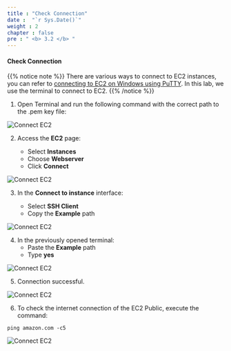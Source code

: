 ```yaml
---
title : "Check Connection"
date :  "`r Sys.Date()`" 
weight : 2 
chapter : false
pre : " <b> 3.2 </b> "
---
```


#### Check Connection
{{% notice note %}}
There are various ways to connect to EC2 instances, you can refer to [connecting to EC2 on Windows using PuTTY](https://000004.awsstudygroup.com/vi/4-launchlinuxinstance/4.2-connectlinuxinstance/). In this lab, we use the terminal to connect to EC2.
{{% /notice %}}

1. Open Terminal and run the following command with the correct path to the .pem key file:

![Connect EC2](/images/3/connect-ec2/001.png?featherlight=false&width=90pc)

2. Access the **EC2** page:

   - Select **Instances**
   - Choose **Webserver**
   - Click **Connect**

![Connect EC2](/images/3/connect-ec2/002.png?featherlight=false&width=90pc)

3. In the **Connect to instance** interface:

   - Select **SSH Client**
   - Copy the **Example** path

![Connect EC2](/images/3/connect-ec2/003.png?featherlight=false&width=90pc)

4. In the previously opened terminal:
   - Paste the **Example** path
   - Type **yes**

![Connect EC2](/images/3/connect-ec2/004.png?featherlight=false&width=90pc)

5. Connection successful.

![Connect EC2](/images/3/connect-ec2/005.png?featherlight=false&width=90pc)

6. To check the internet connection of the EC2 Public, execute the command:

```
ping amazon.com -c5
```

![Connect EC2](/images/3/connect-ec2/006.png?featherlight=false&width=90pc)
